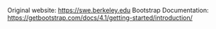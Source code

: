 Original website: https://swe.berkeley.edu
Bootstrap Documentation: https://getbootstrap.com/docs/4.1/getting-started/introduction/